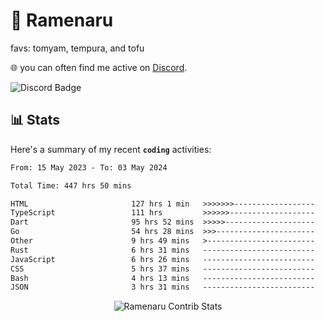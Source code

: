 # 🍜 Ramenaru
favs: tomyam, tempura, and tofu

🌐 you can often find me active on [Discord](https://discordapp.com/users/503291004200157185).

![Discord Badge](https://dcbadge.vercel.app/api/shield/503291004200157185)

## 📊 Stats

Here's a summary of my recent **`coding`** activities:

<!--START_SECTION:waka-->

```txt
From: 15 May 2023 - To: 03 May 2024

Total Time: 447 hrs 50 mins

HTML                       127 hrs 1 min   >>>>>>>------------------   28.36 %
TypeScript                 111 hrs         >>>>>>-------------------   24.79 %
Dart                       95 hrs 52 mins  >>>>>--------------------   21.41 %
Go                         54 hrs 28 mins  >>>----------------------   12.16 %
Other                      9 hrs 49 mins   >------------------------   02.20 %
Rust                       6 hrs 31 mins   -------------------------   01.46 %
JavaScript                 6 hrs 26 mins   -------------------------   01.44 %
CSS                        5 hrs 37 mins   -------------------------   01.26 %
Bash                       4 hrs 13 mins   -------------------------   00.94 %
JSON                       3 hrs 31 mins   -------------------------   00.79 %
```

<!--END_SECTION:waka-->

<div style="text-align: center;">
   <img align="center" src="https://github-readme-streak-stats.herokuapp.com/?user=Ramenaru&theme=dark&card_width=520" alt="Ramenaru Contrib Stats" />
</div>

